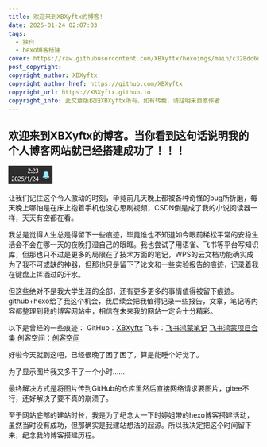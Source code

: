 ```yaml
---
title: 欢迎来到XBXyftx的博客!
date: 2025-01-24 02:07:03
tags: 
  - 独白
  - hexo博客搭建
cover: https://raw.githubusercontent.com/XBXyftx/hexoimgs/main/c328dc6de32882b3f04a65e5441a458.jpg
post_copyright:
copyright_author: XBXyftx
copyright_author_href: https://github.com/XBXyftx
copyright_url: https://XBXyftx.github.io
copyright_info: 此文章版权归XBXyftx所有，如有转载，请註明来自原作者
---
```

## 欢迎来到XBXyftx的博客。当你看到这句话说明我的个人博客网站就已经搭建成功了！！！

![image.png](欢迎来带XBXyftx的博客/image.png)

让我们记住这个令人激动的时刻，毕竟前几天晚上都被各种奇怪的bug所折磨，每天晚上哪怕是在床上抱着手机也没心思刷视频，CSDN倒是成了我的小说阅读器一样，天天有空都在看。

我总是觉得人生总是得留下一些痕迹，毕竟谁也不知道如今眼前稀松平常的安稳生活会不会在哪一天的夜晚打湿自己的眼眶。我也尝试了用语雀、飞书等平台写知识库，但那也只不过是更多的局限在了技术方面的笔记，WPS的云文档功能确实成为了我不可或缺的神器，但那也只是留下了论文和一些实验报告的痕迹，记录着我在键盘上挥洒过的汗水。

但这些绝对不是我大学生涯的全部，还有更多更多的事情值得被留下痕迹。github+hexo给了我这个机会，我后续会把我值得记录一些报告，文章，笔记等内容都整理到我的博客网站中，相信在未来我的网站一定会十分精彩。

以下是曾经的一些痕迹：
GitHub：[XBXyftx](https://github.com/XBXyftx)
飞书：[飞书鸿蒙笔记](https://zcn0ok42bsl9.feishu.cn/wiki/Sz8rwVDq2i0gJxk0BmRcH41Gn8c?from=from_copylink)    [飞书鸿蒙项目合集](https://zcn0ok42bsl9.feishu.cn/wiki/MHQTw4M7yiKFeGkTilqcOs5WnCd?from=from_copylink)
创客空间：[创客空间](http://bistumaker.cn/)

好啦今天就到这吧，已经很晚了困了困了，算是能睡个好觉了。

为了显示图片我又多干了一个小时……

最终解决方式是将图片传到GitHub的仓库里然后直接网络请求要图片，gitee不行，还好解决了要不真的崩溃了。

至于网站底部的建站时长，我是为了纪念大一下时婷姐带的hexo博客搭建活动，虽然当时没有成功，但那确实是我建站想法的起源。所以我决定把这个时间留下来，纪念我的博客搭建历程。
